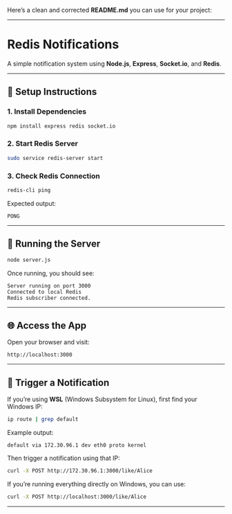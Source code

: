 Here’s a clean and corrected **README.md** you can use for your project:

---

# Redis Notifications

A simple notification system using **Node.js**, **Express**, **Socket.io**, and **Redis**.

---

## 🚀 Setup Instructions

### 1. Install Dependencies

```bash
npm install express redis socket.io
```

### 2. Start Redis Server

```bash
sudo service redis-server start
```

### 3. Check Redis Connection

```bash
redis-cli ping
```

Expected output:

```
PONG
```

---

## 🧠 Running the Server

```bash
node server.js
```

Once running, you should see:

```
Server running on port 3000
Connected to local Redis
Redis subscriber connected.
```

---

## 🌐 Access the App

Open your browser and visit:

```
http://localhost:3000
```

---

## 🔔 Trigger a Notification

If you’re using **WSL** (Windows Subsystem for Linux), first find your Windows IP:

```bash
ip route | grep default
```

Example output:

```
default via 172.30.96.1 dev eth0 proto kernel
```

Then trigger a notification using that IP:

```bash
curl -X POST http://172.30.96.1:3000/like/Alice
```

If you’re running everything directly on Windows, you can use:

```bash
curl -X POST http://localhost:3000/like/Alice
```

---


